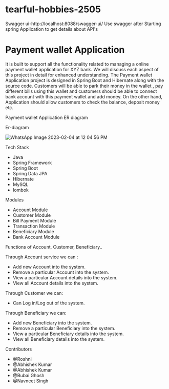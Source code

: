 # tearful-hobbies-2505

Swagger ui-http://localhost:8088/swagger-ui/ Use swagger after Starting spring Application to get details about API's



# Payment wallet Application
It is built to support all the functionality related to managing a online payment wallet application for XYZ bank. We will discuss each aspect of this project in detail for enhanced understanding. The Payment wallet Application project is designed in Spring Boot and Hibernate along with the source code. Customers will be able to park their money in the wallet , pay different bills using this wallet and customers should be able to connect bank account with this payment wallet and add money.  On the other hand, Application should allow customers to check the balance, deposit money etc.



Payment wallet Application ER diagram

Er-diagram

![WhatsApp Image 2023-02-04 at 12 04 56 PM](https://user-images.githubusercontent.com/105914381/216753007-2db85dd3-7690-40ab-84ed-4d645b5c6c91.jpeg)


Tech Stack

- Java
- Spring Framework
- Spring Boot
- Spring Data JPA
- Hibernate
- MySQL
- lombok

Modules

- Account Module
- Customer Module
- Bill Payment Module
- Transaction Module
- Beneficiary Module
- Bank Account Module

Functions of Account, Customer, Beneficiary..

Through Account service we can :

- Add new Account into the system.
- Remove a particular Account into the system.
- View a particular Account details into the system.
- View all Account details into the system.


Through Customer we can:

- Can Log in/Log out of the system.

Through Beneficiary we can:


- Add new Beneficiary into the system.
- Remove a particular Beneficiary into the system.
- View a particular Beneficiary details into the system.
- View all Beneficiary details into the system.

Contributors

- @Roshni
- @Abhishek Kumar
- @Abhishek Kumar
- @Bubai Ghosh
- @Navneet Singh

